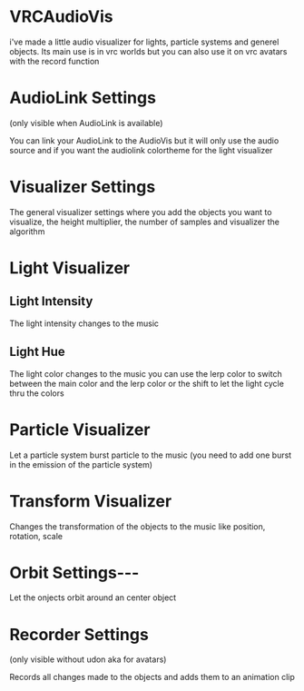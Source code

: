 # VRCAudioVis
i've made a little audio visualizer for lights, particle systems and generel objects. Its main use is in vrc worlds but you can also use it on vrc avatars with the record function


# AudioLink Settings
(only visible when AudioLink is available)

You can link your AudioLink to the AudioVis but it will only use the audio source
and if you want the audiolink colortheme for the light visualizer


# Visualizer Settings

The general visualizer settings where you add the objects you want to visualize, the height multiplier,
the number of samples and visualizer the algorithm 


# Light Visualizer

## Light Intensity

The light intensity changes to the music

## Light Hue

The light color changes to the music
you can use the lerp color to switch between the main color and the lerp color
or the shift to let the light cycle thru the colors


# Particle Visualizer

Let a particle system burst particle to the music
(you need to add one burst in the emission of the particle system)


# Transform Visualizer

Changes the transformation of the objects to the music like position, rotation, scale

# Orbit Settings---

Let the onjects orbit around an center object


# Recorder Settings
(only visible without udon aka for avatars)

Records all changes made to the objects and adds them to an animation clip
